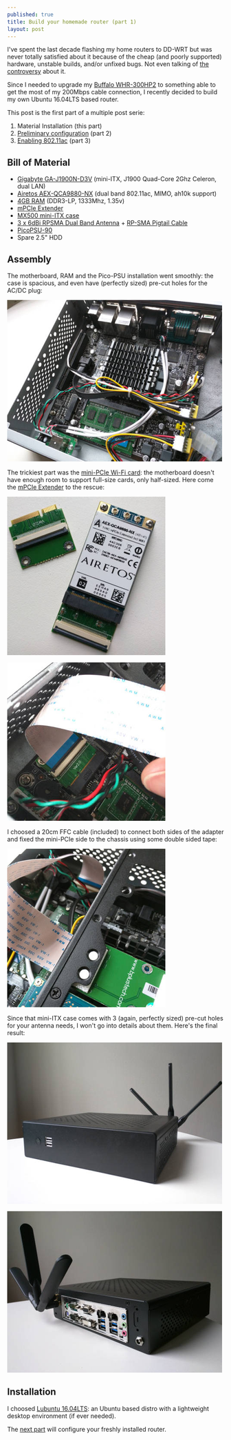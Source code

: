 ```yaml
---
published: true
title: Build your homemade router (part 1)
layout: post
---
```

I've spent the last decade flashing my home routers to DD-WRT but was never totally satisfied about it because of the cheap (and poorly supported) hardware, unstable builds, and/or unfixed bugs. Not even talking of [the controversy](http://www.wi-fiplanet.com/columns/article.php/3816236/The-DD-WRT-Controversy.htm) about it.  

Since I needed to upgrade my [Buffalo WHR-300HP2](http://www.buffalotech.com/products/wireless/single-band/airstation-highpower-n300-wireless-router-2) to something able to get the most of my 200Mbps cable connection, I recently decided to build my own Ubuntu 16.04LTS based router.

This post is the first part of a multiple post serie:

1. Material Installation (this part)
2. [Preliminary configuration](/2016/05/23/build-your-homemade-router-part2/) (part 2)
3. [Enabling 802.11ac](/2016/05/30/build-your-homemade-router-part3/) (part 3)


## Bill of Material

- [Gigabyte GA-J1900N-D3V](http://www.amazon.com/Gigabyte-Built-Celeron-Motherboard-GA-J1900N-D3V/dp/B00IW99S4A) (mini-ITX, J1900 Quad-Core 2Ghz Celeron, dual LAN)
- [Airetos AEX-QCA9880-NX](http://www.amazon.com/AIRETOS-AEX-QCA9880-NX-802-11ac-Extended-Temperature/dp/B00OJPJVV6) (dual band 802.11ac, MIMO, ah10k support)
- [4GB RAM](http://www.amazon.com/Crucial-DDR3-1333-PC3-10600-CT2K2G3S1339M-CT2C2G3S1339M/dp/B008LTBIGW) (DDR3-LP, 1333Mhz, 1.35v)
- [mPCIe Extender](http://www.amazon.com/KZ-B22-mini-Express-MiniCard-Extender/dp/B008P1I28I)
- [MX500 mini-ITX case](http://www.amazon.com/MITXPC-MX500-Industrial-Mini-ITX-WallMount/dp/B01B575EMA)
- [3 x 6dBi RPSMA Dual Band Antenna](http://www.amazon.com/Super-Power-Supply%C2%AE-WZR-HP-G450H-TL-WR1043ND/dp/B00E9DN2D6) + [RP-SMA Pigtail Cable](http://www.amazon.com/Super-Power-Supply%C2%AE-Wireless-WN2500RP/dp/B00ITWDN32)
- [PicoPSU-90](http://www.amazon.com/PicoPSU-90-Adapter-Power-Kit-Cyncronix/dp/B00316T5S8)
- Spare 2.5" HDD

## Assembly

The motherboard, RAM and the Pico-PSU installation went smoothly: the case is spacious, and even have (perfectly sized) pre-cut holes for the AC/DC plug:


![assembly](/static/img/assembly-small.jpg)


The trickiest part was the [mini-PCIe Wi-Fi card](http://www.amazon.com/AIRETOS-AEX-QCA9880-NX-802-11ac-Extended-Temperature/dp/B00OJPJVV6): the motherboard doesn't have enough room to support full-size cards, only half-sized. Here come the [mPCIe Extender](http://www.amazon.com/KZ-B22-mini-Express-MiniCard-Extender/dp/B008P1I28I) to the rescue:

![mPCIe extender](/static/img/airetos-small.jpg)

![mPCIe port](/static/img/mpci.jpg)

I choosed a 20cm FFC cable (included) to connect both sides of the adapter and fixed the mini-PCIe side to the chassis using some double sided tape:

![mPCIe port](/static/img/mpci2.jpg)

Since that mini-ITX case comes with 3 (again, perfectly sized) pre-cut holes for your antenna needs, I won't go into details about them. Here's the final result:

![](/static/img/case1.jpg)

![](/static/img/case2.jpg)

## Installation

I choosed [Lubuntu 16.04LTS](http://lubuntu.net): an Ubuntu based distro with a lightweight desktop environment (if ever needed).


The [next part](/2016-05-23-build-your-homemade-router-part2) will configure your freshly installed router.
